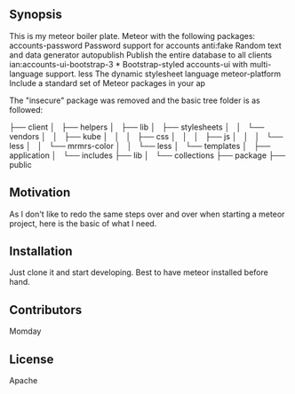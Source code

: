 ## Synopsis

This is my meteor boiler plate.
Meteor with the following packages:
    accounts-password            Password support for accounts
    anti:fake                    Random text and data generator
    autopublish                  Publish the entire database to all clients
    ian:accounts-ui-bootstrap-3  * Bootstrap-styled accounts-ui with multi-language support.
    less                         The dynamic stylesheet language
    meteor-platform              Include a standard set of Meteor packages in your ap

The "insecure" package was removed and the basic tree folder is as followed:

├── client
│   ├── helpers
│   ├── lib
│   ├── stylesheets
│   │   └── vendors
│   │       ├── kube
│   │       │   ├── css
│   │       │   ├── js
│   │       │   └── less
│   │       └── mrmrs-color
│   │           └── less
│   └── templates
│       ├── application
│       └── includes
├── lib
│   └── collections
├── package
├── public

## Motivation

As I don't like to redo the same steps over and over when starting a meteor
project, here is the basic of what I need.

## Installation

Just clone it and start developing.
Best to have meteor installed before hand.

## Contributors

Momday

## License
Apache
